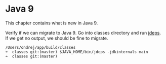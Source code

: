 # Java 9

This chapter contains what is new in Java 9.

Verify if we can migrate to Java 9. Go into classes directory and run [jdeps](https://docs.oracle.com/javase/8/docs/technotes/tools/unix/jdeps.html). If we get no output, we should be fine to migrate.

```
/Users/ondrej/app/build/classes
➜  classes git:(master) $JAVA_HOME/bin/jdeps -jdkinternals main
➜  classes git:(master)
```



